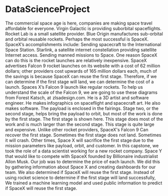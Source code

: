 # DataScienceProject
The commercial space age is here, companies are making space travel affordable for everyone. Virgin Galactic is providing suborbital spaceflights. Rocket Lab is a small satellite provider. Blue Origin manufactures sub-orbital and orbital reusable rockets. Perhaps the most successful is SpaceX. SpaceX’s accomplishments include: Sending spacecraft to the International Space Station. Starlink, a satellite internet constellation providing satellite Internet access. Sending manned missions to Space. One reason SpaceX can do this is the rocket launches are relatively inexpensive. SpaceX advertises Falcon 9 rocket launches on its website with a cost of 62 million dollars; other providers cost upwards of 165 million dollars each, much of the savings is because SpaceX can reuse the first stage. Therefore, if we can determine if the first stage will land, we can determine the cost of a launch. Spaces X’s Falcon 9 launch like regular rockets. To help us understand the scale of the Falcon 9, we are going to use these diagrams from Forest Katsch, at  zlsadesign.com. He is a 3D artist and software engineer. He makes infographics on spaceflight and spacecraft art. He also makes software. The payload is enclosed in the fairings. Stage two, or the second stage, helps bring the payload to orbit, but most of the work is done by the first stage. The first stage is shown here. This stage does most of the work and is much larger than the second stage. This stage is quite large and expensive. Unlike other rocket providers, SpaceX's Falcon 9 Can recover the first stage. Sometimes the first stage does not land. Sometimes it will crash. Other times, Space X will sacrifice the first stage due to the mission parameters like payload, orbit, and customer. In this capstone, we took the role of a data scientist working for a new rocket company. Space Y that would like to compete with SpaceX founded by Billionaire industrialist Allon Musk. Our job was to determine the price of each launch. We did this by gathering information about Space X and creating dashboards for our team. We also determined if SpaceX will reuse the first stage. Instead of using rocket science to determine if the first stage will land successfully, We trained a machine learning model and used public information to predict if SpaceX will reuse the first stage.
